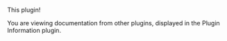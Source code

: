 This plugin!

You are viewing documentation from other plugins, displayed in the Plugin Information plugin.

